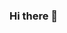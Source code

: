 ### Hi there 👋

<!--
**gautam7240/gautam7240** is a ✨ _special_ ✨ repository because its `README.md` (this file) appears on your GitHub profile.

Here are some ideas to get you started:

- 🔭 I’m currently working on web designing
- 🌱 I’m currently learning fullstack 
- 👯 I’m looking to collaborate on job in IT industry
- 🤔 I’m looking for help with celebrating projects.
- 📫 How to reach me: gautamjangid395@gmail.com, [Hey WhatsApp](https://wa.me/917877394329).
- 😄 Pronouns: monu

-->
